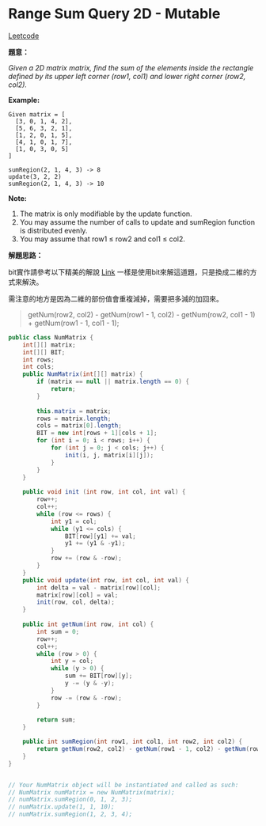 # Range Sum Query 2D - Mutable

[Leetcode](https://leetcode.com/problems/range-sum-query-2d-mutable/)

**題意：**

*Given a 2D matrix matrix, find the sum of the elements inside the rectangle defined by its upper left corner (row1, col1) and lower right corner (row2, col2).*

**Example:**
```
Given matrix = [
  [3, 0, 1, 4, 2],
  [5, 6, 3, 2, 1],
  [1, 2, 0, 1, 5],
  [4, 1, 0, 1, 7],
  [1, 0, 3, 0, 5]
]

sumRegion(2, 1, 4, 3) -> 8
update(3, 2, 2)
sumRegion(2, 1, 4, 3) -> 10
```
**Note:**

1. The matrix is only modifiable by the update function.
2. You may assume the number of calls to update and sumRegion function is distributed evenly.
3. You may assume that row1 ≤ row2 and col1 ≤ col2.

**解題思路：**

bit實作請參考以下精美的解說 [Link](https://www.topcoder.com/community/data-science/data-science-tutorials/binary-indexed-trees/#2d)
一樣是使用bit來解這道題，只是換成二維的方式來解決。

需注意的地方是因為二維的部份值會重複減掉，需要把多減的加回來。

>getNum(row2, col2) - getNum(row1 - 1, col2) - getNum(row2, col1 - 1) + getNum(row1 - 1, col1 - 1);

```java
public class NumMatrix {
    int[][] matrix;
    int[][] BIT;
    int rows;
    int cols;
    public NumMatrix(int[][] matrix) {
        if (matrix == null || matrix.length == 0) {
            return;
        }
        
        this.matrix = matrix;
        rows = matrix.length;
        cols = matrix[0].length;
        BIT = new int[rows + 1][cols + 1];
        for (int i = 0; i < rows; i++) {
            for (int j = 0; j < cols; j++) {
                init(i, j, matrix[i][j]);
            }
        }
    }
    
    public void init (int row, int col, int val) {
        row++;
        col++;
        while (row <= rows) {
            int y1 = col;
            while (y1 <= cols) {
                BIT[row][y1] += val;
                y1 += (y1 & -y1);
            }
            row += (row & -row);
        }
    }
    public void update(int row, int col, int val) {
        int delta = val - matrix[row][col];
        matrix[row][col] = val;
        init(row, col, delta);
    }
    
    public int getNum(int row, int col) {
        int sum = 0;
        row++;
        col++;
        while (row > 0) {
            int y = col;
            while (y > 0) {
                sum += BIT[row][y];
                y -= (y & -y);
            }
            row -= (row & -row);
        }
        
        return sum;
    }

    public int sumRegion(int row1, int col1, int row2, int col2) {
        return getNum(row2, col2) - getNum(row1 - 1, col2) - getNum(row2, col1 - 1) + getNum(row1 - 1, col1 - 1);
    }
}


// Your NumMatrix object will be instantiated and called as such:
// NumMatrix numMatrix = new NumMatrix(matrix);
// numMatrix.sumRegion(0, 1, 2, 3);
// numMatrix.update(1, 1, 10);
// numMatrix.sumRegion(1, 2, 3, 4);
```